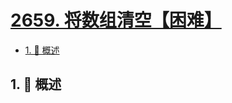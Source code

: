 # [2659. 将数组清空【困难】](https://github.com/Tdahuyou/TNotes.leetcode/tree/main/notes/2659.%20%E5%B0%86%E6%95%B0%E7%BB%84%E6%B8%85%E7%A9%BA%E3%80%90%E5%9B%B0%E9%9A%BE%E3%80%91)

<!-- region:toc -->

- [1. 📝 概述](#1--概述)

<!-- endregion:toc -->

## 1. 📝 概述
